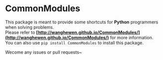 # CommonModules

This package is meant to provide some shortcuts for **Python** programmers when solving problems.  
Please refer to **[http://wanghewen.github.io/CommonModules/](http://wanghewen.github.io/CommonModules/)** for more information.  
You can also use `pip install CommonModules` to install this package.

Wecome any issues or pull requests~
